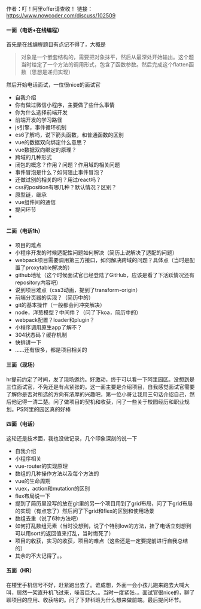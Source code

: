 作者：叮！阿里offer请查收！
链接：https://www.nowcoder.com/discuss/102509

#### 一面（电话+在线编程）
首先是在线编程题目有点记不得了，大概是

> 对象是一个嵌套结构的，需要把对象抹平，然后从最深处开始输出。这个题当时给定了一个方法的调用形式，包含了函数参数。然后完成这个flatten函数（思想是递归实现）

然后开始电话面试，一位很nice的面试官
- 自我介绍
- 你有做过微信小程序，主要做了些什么事情
- 你为什么选择前端开发
- 前端开发的学习路径
- js引擎，事件循环机制
- es6了解吗，说下箭头函数，和普通函数的区别
- vue的数据双向绑定什么意思？
- vue数据双向绑定的原理？
- 跨域的几种形式
- 闭包的概念？作用？问题？作用域的相关问题
- 事件冒泡是什么？如何阻止事件冒泡？
- 还做过别的相关的吗？用过react吗？
- css的position有哪几种？默认情况？区别？
- 原型链，继承
- vue组件间的通信
- 提问环节
- 
#### 二面（电话1h）
- 项目的难点
- 小程序开发的时候适配性问题如何解决（简历上说解决了适配的问题）
- webpack项目需要调用第三方接口，如何解决跨域的问题？具体点（当时是配置了proxytable解决的）
- github地址（这个时候面试官已经登陆了GitHub，应该是看了下活跃情况还有repository内容吧）
- 说到项目难点（css3动画，提到了transform-origin）
- 前端分页器的实现？（简历中的）
- git的基本操作（一般都会问冲突解决）
- node，洋葱模型？中间件？（问了下koa，简历中的）
- webpack配置？loader和plugin？
- 小程序调用原生app了解不？
- 304状态码？缓存机制
- 快排讲一下
- ……还有很多，都是项目相关的

#### 三面（现场）
hr提前约定了时间，发了现场邀约。好激动，终于可以看一下阿里园区。没想到是三位面试官，不免还是有点紧张的。这一面主要是介绍项目，自我感觉面试官需要了解你是否对所选的方向有浓厚的兴趣吧，第一位小哥让我用三句话介绍自己，然后他记得一清二楚。问了做项目的契机和收获，问了一些关于校园经历和职业规划。PS阿里的园区真的好棒

#### 四面（电话）
这轮还是技术面，我也没做记录，几个印象深刻的说一下
- 自我介绍
- 小程序相关
- vue-router的实现原理
- 数组的几种操作方法以及每个方法的
- vue的生命周期
- vuex，action和mutation的区别
- flex布局说一下
- 提到了简历里没写的放在git里的另一个项目用到了grid布局，问了下grid布局的实现（有点忘了）然后问了下grid和flex的区别和使用场景
- 数组去重（说了6种方法吧）
- 如何打乱数组元素（当时没想到，说了个特别low的方法，挂了电话立刻想到可以用sort的返回值来打乱，当时悔死了）
- 项目的收获，实习的收获，项目的难点（这些还是一定要提前进行自我总结的）
- 其余的不大记得了。。

#### 五面（HR）
在楼里手机信号不好，赶紧跑出去了。谁成想，外面一会小孩儿跑来跑去大喊大叫，居然一架直升机飞过来，噪音巨大。。当时一度紧张。。面试官很nice的，聊了聊项目的应用、收获啥的。问了下非科班为什么想来做前端。最后提问环节。
